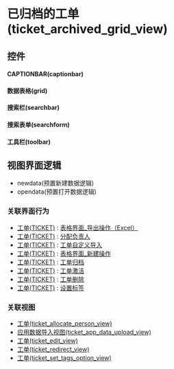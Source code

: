 # 已归档的工单(ticket_archived_grid_view)  <!-- {docsify-ignore-all} -->



## 控件
#### CAPTIONBAR(captionbar)
#### 数据表格(grid)
#### 搜索栏(searchbar)
#### 搜索表单(searchform)
#### 工具栏(toolbar)

## 视图界面逻辑
  * newdata(预置新建数据逻辑)
  * opendata(预置打开数据逻辑)


### 关联界面行为
  * [工单(TICKET)](module/ProdMgmt/ticket) : [表格界面_导出操作（Excel）](module/ProdMgmt/ticket#界面行为)
  * [工单(TICKET)](module/ProdMgmt/ticket) : [分配负责人](module/ProdMgmt/ticket#界面行为)
  * [工单(TICKET)](module/ProdMgmt/ticket) : [工单自定义导入](module/ProdMgmt/ticket#界面行为)
  * [工单(TICKET)](module/ProdMgmt/ticket) : [表格界面_新建操作](module/ProdMgmt/ticket#界面行为)
  * [工单(TICKET)](module/ProdMgmt/ticket) : [工单归档](module/ProdMgmt/ticket#界面行为)
  * [工单(TICKET)](module/ProdMgmt/ticket) : [工单激活](module/ProdMgmt/ticket#界面行为)
  * [工单(TICKET)](module/ProdMgmt/ticket) : [工单删除](module/ProdMgmt/ticket#界面行为)
  * [工单(TICKET)](module/ProdMgmt/ticket) : [设置标签](module/ProdMgmt/ticket#界面行为)

### 关联视图
  * [工单(ticket_allocate_person_view)](app/view/ticket_allocate_person_view)
  * [应用数据导入视图(ticket_app_data_upload_view)](app/view/ticket_app_data_upload_view)
  * [工单(ticket_edit_view)](app/view/ticket_edit_view)
  * [工单(ticket_redirect_view)](app/view/ticket_redirect_view)
  * [工单(ticket_set_tags_option_view)](app/view/ticket_set_tags_option_view)

<script>
 const { createApp } = Vue
  createApp({
    data() {
      return {

      }
    }
  }).use(ElementPlus).mount('#app')
</script>